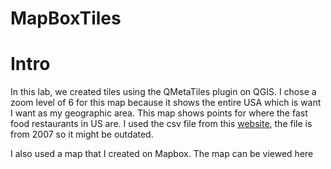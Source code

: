 # MapBoxTiles

# Intro

In this lab, we created tiles using the QMetaTiles plugin on QGIS. I chose a zoom level of 6 for this map because it shows the entire USA which is want I want as my geographic area. This map shows points for where the fast food restaurants in US are. I used the csv file from this [website](fastfoodmaps.com), the file is from 2007 so it might be outdated.

I also used a map that I created on Mapbox. The map can be viewed here
